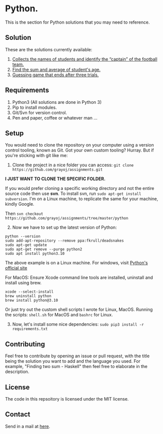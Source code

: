 # Python.

This is the section for Python solutions that you may need to reference.

## Solution

These are the solutions currently available:

1. [Collects the names of students and identify the “captain” of the football team.](https://github.com/grayoj/assignments/blob/master/python/captain-of-class.py)
2. [Find the sum and average of student's age.](https://github.com/grayoj/assignments/blob/master/python/sum-of-students-age.py)
3. [Guessing game that ends after three trials.](https://github.com/grayoj/assignments/blob/master/python/guessing-game-3-trials.py)

## Requirements

1. Python3 (All solutions are done in Python 3)
2. Pip to install modules.
3. Git/Svn for version control.
4. Pen and paper, coffee or whatever man ...

## Setup

You would need to clone the repository on your computer using a version control tooling, known as Git. Got your own custom tooling? Hurray.
But if you're sticking with git like me:

1. Clone the project in a nice folder you can access:
   `git clone https://github.com/grayoj/assignments.git`

**I JUST WANT TO CLONE THE SPECIFIC FOLDER.**

If you would prefer cloning a specific working directory and not the entire source code then use **svn**. To install svn, run `sudo apt-get install subversion`. I'm on a Linux machine, to replicate the same for your machine, kindly Google.

Then `svn checkout https://github.com/grayoj/assignments/tree/master/python`

2. Now we have to set up the latest version of Python:

```shell
python --version
sudo add-apt-repository --remove ppa:fkrull/deadsnakes
sudo apt-get update
sudo apt-get remove --purge python2
sudo apt install python3.10
```

The above example is on a Linux machine. For windows, visit <a href="python.org">Python's official site</a>

For MacOS:
Ensure Xcode command line tools are installed, uninstall and install using brew.

```
xcode --select-install
brew uninstall python
brew install python@3.10
```

Or just try out the custom shell scripts I wrote for Linux, MacOS.
Running the scripts: `shell.sh` for MacOS and `bashrc` for Linux.

3. Now, let's install some nice dependencies: `sudo pip3 install -r requirements.txt`

## Contributing

Feel free to contribute by opening an issue or pull request, with the title being the solution you want to add and the language you used.
For example, "Finding two sum - Haskell" then feel free to elaborate in the description.

## License

The code in this repsoitory is licensed under the MIT license.

## Contact

Send in a mail at [here](mailto:mgeraldoj07@gmail.com).
